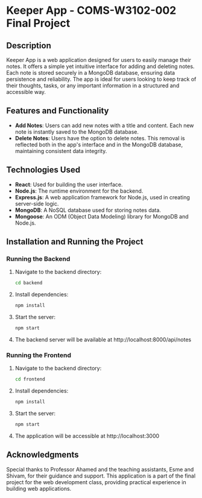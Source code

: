 # Keeper App - COMS-W3102-002 Final Project

## Description
Keeper App is a web application designed for users to easily manage their notes. It offers a simple yet intuitive interface for adding and deleting notes. Each note is stored securely in a MongoDB database, ensuring data persistence and reliability. The app is ideal for users looking to keep track of their thoughts, tasks, or any important information in a structured and accessible way.

## Features and Functionality
- **Add Notes**: Users can add new notes with a title and content. Each new note is instantly saved to the MongoDB database.
- **Delete Notes**: Users have the option to delete notes. This removal is reflected both in the app's interface and in the MongoDB database, maintaining consistent data integrity.

## Technologies Used
- **React**: Used for building the user interface.
- **Node.js**: The runtime environment for the backend.
- **Express.js**: A web application framework for Node.js, used in creating server-side logic.
- **MongoDB**: A NoSQL database used for storing notes data.
- **Mongoose**: An ODM (Object Data Modeling) library for MongoDB and Node.js.

## Installation and Running the Project
### Running the Backend
1. Navigate to the backend directory:
   ```bash
   cd backend
2. Install dependencies:
   ```bash
   npm install
3. Start the server:
   ```bash
   npm start
4. The backend server will be available at http://localhost:8000/api/notes
   
### Running the Frontend
1. Navigate to the backend directory:
   ```bash
   cd frontend
2. Install dependencies:
   ```bash
   npm install
3. Start the server:
   ```bash
   npm start
4. The application will be accessible at http://localhost:3000

## Acknowledgments
Special thanks to Professor Ahamed and the teaching assistants, Esme and Shivam, for their guidance and support. This application is a part of the final project for the web development class, providing practical experience in building web applications.
